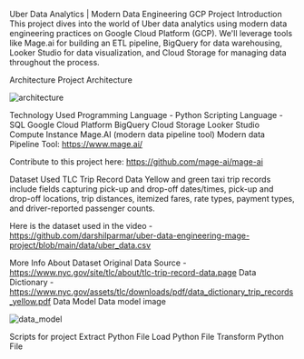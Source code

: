 Uber Data Analytics | Modern Data Engineering GCP Project
Introduction
This project dives into the world of Uber data analytics using modern data engineering practices on Google Cloud Platform (GCP). We'll leverage tools like Mage.ai for building an ETL pipeline, BigQuery for data warehousing, Looker Studio for data visualization, and Cloud Storage for managing data throughout the process.

Architecture
Project Architecture


![architecture](https://github.com/user-attachments/assets/f4411cf1-c801-4b5d-9ad8-cb2e12be84f3)

Technology Used
Programming Language - Python
Scripting Language - SQL
Google Cloud Platform
BigQuery
Cloud Storage
Looker Studio
Compute Instance
Mage.AI (modern data pipeline tool)
Modern data Pipeline Tool: https://www.mage.ai/

Contribute to this project here: https://github.com/mage-ai/mage-ai

Dataset Used
TLC Trip Record Data Yellow and green taxi trip records include fields capturing pick-up and drop-off dates/times, pick-up and drop-off locations, trip distances, itemized fares, rate types, payment types, and driver-reported passenger counts.

Here is the dataset used in the video - https://github.com/darshilparmar/uber-data-engineering-mage-project/blob/main/data/uber_data.csv

More Info About Dataset
Original Data Source - https://www.nyc.gov/site/tlc/about/tlc-trip-record-data.page
Data Dictionary - https://www.nyc.gov/assets/tlc/downloads/pdf/data_dictionary_trip_records_yellow.pdf
Data Model
Data model image


![data_model](https://github.com/user-attachments/assets/857149de-dcf5-44df-bdd8-a66696f9b289)

Scripts for project
Extract Python File
Load Python File
Transform Python File
